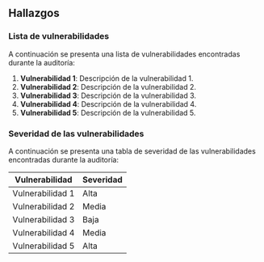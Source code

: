 ## Hallazgos

### Lista de vulnerabilidades

A continuación se presenta una lista de vulnerabilidades encontradas durante la auditoría:

1. **Vulnerabilidad 1**: Descripción de la vulnerabilidad 1.
2. **Vulnerabilidad 2**: Descripción de la vulnerabilidad 2.
3. **Vulnerabilidad 3**: Descripción de la vulnerabilidad 3.
4. **Vulnerabilidad 4**: Descripción de la vulnerabilidad 4.
5. **Vulnerabilidad 5**: Descripción de la vulnerabilidad 5.

### Severidad de las vulnerabilidades

A continuación se presenta una tabla de severidad de las vulnerabilidades encontradas durante la auditoría:

| Vulnerabilidad | Severidad |
| -------------- | --------- |
| Vulnerabilidad 1 | Alta |
| Vulnerabilidad 2 | Media |
| Vulnerabilidad 3 | Baja |
| Vulnerabilidad 4 | Media |
| Vulnerabilidad 5 | Alta |


